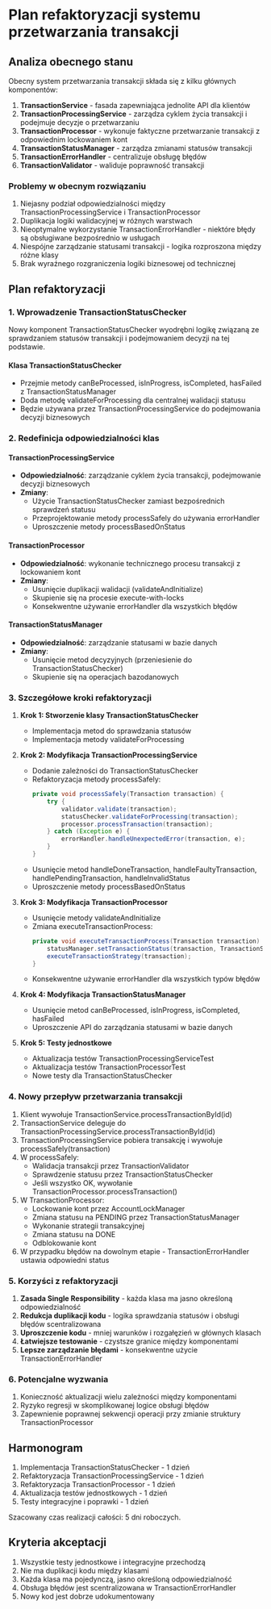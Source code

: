 # Plan refaktoryzacji systemu przetwarzania transakcji

## Analiza obecnego stanu

Obecny system przetwarzania transakcji składa się z kilku głównych komponentów:

1. **TransactionService** - fasada zapewniająca jednolite API dla klientów
2. **TransactionProcessingService** - zarządza cyklem życia transakcji i podejmuje decyzje o przetwarzaniu
3. **TransactionProcessor** - wykonuje faktyczne przetwarzanie transakcji z odpowiednim lockowaniem kont
4. **TransactionStatusManager** - zarządza zmianami statusów transakcji
5. **TransactionErrorHandler** - centralizuje obsługę błędów
6. **TransactionValidator** - waliduje poprawność transakcji

### Problemy w obecnym rozwiązaniu

1. Niejasny podział odpowiedzialności między TransactionProcessingService i TransactionProcessor
2. Duplikacja logiki walidacyjnej w różnych warstwach
3. Nieoptymalne wykorzystanie TransactionErrorHandler - niektóre błędy są obsługiwane bezpośrednio w usługach
4. Niespójne zarządzanie statusami transakcji - logika rozproszona między różne klasy
5. Brak wyraźnego rozgraniczenia logiki biznesowej od technicznej

## Plan refaktoryzacji

### 1. Wprowadzenie TransactionStatusChecker

Nowy komponent TransactionStatusChecker wyodrębni logikę związaną ze sprawdzaniem statusów transakcji i podejmowaniem decyzji na tej podstawie.

#### Klasa TransactionStatusChecker

- Przejmie metody canBeProcessed, isInProgress, isCompleted, hasFailed z TransactionStatusManager
- Doda metodę validateForProcessing dla centralnej walidacji statusu
- Będzie używana przez TransactionProcessingService do podejmowania decyzji biznesowych

### 2. Redefinicja odpowiedzialności klas

#### TransactionProcessingService
- **Odpowiedzialność**: zarządzanie cyklem życia transakcji, podejmowanie decyzji biznesowych
- **Zmiany**:
  - Użycie TransactionStatusChecker zamiast bezpośrednich sprawdzeń statusu
  - Przeprojektowanie metody processSafely do używania errorHandler
  - Uproszczenie metody processBasedOnStatus

#### TransactionProcessor
- **Odpowiedzialność**: wykonanie technicznego procesu transakcji z lockowaniem kont
- **Zmiany**:
  - Usunięcie duplikacji walidacji (validateAndInitialize)
  - Skupienie się na procesie execute-with-locks
  - Konsekwentne używanie errorHandler dla wszystkich błędów

#### TransactionStatusManager
- **Odpowiedzialność**: zarządzanie statusami w bazie danych
- **Zmiany**:
  - Usunięcie metod decyzyjnych (przeniesienie do TransactionStatusChecker)
  - Skupienie się na operacjach bazodanowych

### 3. Szczegółowe kroki refaktoryzacji

1. **Krok 1: Stworzenie klasy TransactionStatusChecker**
   - Implementacja metod do sprawdzania statusów
   - Implementacja metody validateForProcessing

2. **Krok 2: Modyfikacja TransactionProcessingService**
   - Dodanie zależności do TransactionStatusChecker
   - Refaktoryzacja metody processSafely:
     ```java
     private void processSafely(Transaction transaction) {
         try {
             validator.validate(transaction);
             statusChecker.validateForProcessing(transaction);
             processor.processTransaction(transaction);
         } catch (Exception e) {
             errorHandler.handleUnexpectedError(transaction, e);
         }
     }
     ```
   - Usunięcie metod handleDoneTransaction, handleFaultyTransaction, handlePendingTransaction, handleInvalidStatus
   - Uproszczenie metody processBasedOnStatus

3. **Krok 3: Modyfikacja TransactionProcessor**
   - Usunięcie metody validateAndInitialize
   - Zmiana executeTransactionProcess:
     ```java
     private void executeTransactionProcess(Transaction transaction) {
         statusManager.setTransactionStatus(transaction, TransactionStatus.PENDING);
         executeTransactionStrategy(transaction);
     }
     ```
   - Konsekwentne używanie errorHandler dla wszystkich typów błędów

4. **Krok 4: Modyfikacja TransactionStatusManager**
   - Usunięcie metod canBeProcessed, isInProgress, isCompleted, hasFailed
   - Uproszczenie API do zarządzania statusami w bazie danych

5. **Krok 5: Testy jednostkowe**
   - Aktualizacja testów TransactionProcessingServiceTest
   - Aktualizacja testów TransactionProcessorTest
   - Nowe testy dla TransactionStatusChecker

### 4. Nowy przepływ przetwarzania transakcji

1. Klient wywołuje TransactionService.processTransactionById(id)
2. TransactionService deleguje do TransactionProcessingService.processTransactionById(id)
3. TransactionProcessingService pobiera transakcję i wywołuje processSafely(transaction)
4. W processSafely:
   - Walidacja transakcji przez TransactionValidator
   - Sprawdzenie statusu przez TransactionStatusChecker
   - Jeśli wszystko OK, wywołanie TransactionProcessor.processTransaction()
5. W TransactionProcessor:
   - Lockowanie kont przez AccountLockManager
   - Zmiana statusu na PENDING przez TransactionStatusManager
   - Wykonanie strategii transakcyjnej
   - Zmiana statusu na DONE
   - Odblokowanie kont
6. W przypadku błędów na dowolnym etapie - TransactionErrorHandler ustawia odpowiedni status

### 5. Korzyści z refaktoryzacji

1. **Zasada Single Responsibility** - każda klasa ma jasno określoną odpowiedzialność
2. **Redukcja duplikacji kodu** - logika sprawdzania statusów i obsługi błędów scentralizowana
3. **Uproszczenie kodu** - mniej warunków i rozgałęzień w głównych klasach
4. **Łatwiejsze testowanie** - czystsze granice między komponentami
5. **Lepsze zarządzanie błędami** - konsekwentne użycie TransactionErrorHandler

### 6. Potencjalne wyzwania 

1. Konieczność aktualizacji wielu zależności między komponentami
2. Ryzyko regresji w skomplikowanej logice obsługi błędów
3. Zapewnienie poprawnej sekwencji operacji przy zmianie struktury TransactionProcessor

## Harmonogram

1. Implementacja TransactionStatusChecker - 1 dzień
2. Refaktoryzacja TransactionProcessingService - 1 dzień
3. Refaktoryzacja TransactionProcessor - 1 dzień
4. Aktualizacja testów jednostkowych - 1 dzień
5. Testy integracyjne i poprawki - 1 dzień

Szacowany czas realizacji całości: 5 dni roboczych.

## Kryteria akceptacji

1. Wszystkie testy jednostkowe i integracyjne przechodzą
2. Nie ma duplikacji kodu między klasami
3. Każda klasa ma pojedynczą, jasno określoną odpowiedzialność
4. Obsługa błędów jest scentralizowana w TransactionErrorHandler
5. Nowy kod jest dobrze udokumentowany